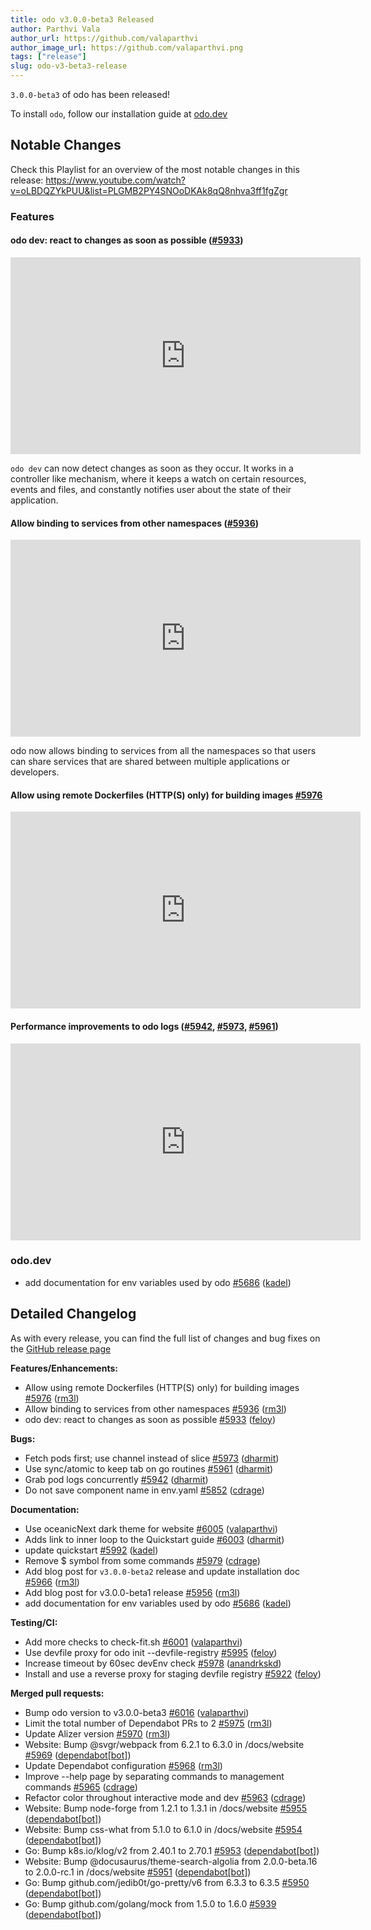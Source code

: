 ```yaml
---
title: odo v3.0.0-beta3 Released
author: Parthvi Vala
author_url: https://github.com/valaparthvi
author_image_url: https://github.com/valaparthvi.png
tags: ["release"]
slug: odo-v3-beta3-release
---
```


`3.0.0-beta3` of odo has been released!

<!--truncate-->

To install `odo`, follow our installation guide at [odo.dev](../docs/overview/installation)

## Notable Changes

Check this Playlist for an overview of the most notable changes in this release:
https://www.youtube.com/watch?v=oLBDQZYkPUU&list=PLGMB2PY4SNOoDKAk8qQ8nhva3ff1fgZgr

### Features

#### odo dev: react to changes as soon as possible ([#5933](https://github.com/redhat-developer/odo/pull/5933))

<iframe width="560" height="315" src="https://www.youtube.com/embed/oLBDQZYkPUU" title="odo dev reacting to changes" frameborder="0" allow="accelerometer; autoplay; clipboard-write; encrypted-media; gyroscope; picture-in-picture" allowfullscreen></iframe>

`odo dev` can now detect changes as soon as they occur. It works in a controller like mechanism, where it keeps a watch on certain resources, events and files, and constantly notifies user about the state of their application. 

#### Allow binding to services from other namespaces ([\#5936](https://github.com/redhat-developer/odo/pull/5936))

<iframe width="560" height="315" src="https://www.youtube.com/embed/k2IzeIJ-SO4" title="odo add binding: Listing (and binding to) service instances from other namespaces" frameborder="0" allow="accelerometer; autoplay; clipboard-write; encrypted-media; gyroscope; picture-in-picture" allowfullscreen></iframe>

odo now allows binding to services from all the namespaces so that users can share services that are shared between multiple applications or developers.

#### Allow using remote Dockerfiles \(HTTP\(S\) only\) for building images [\#5976](https://github.com/redhat-developer/odo/pull/5976)

<iframe width="560" height="315" src="https://www.youtube.com/embed/PNY29IGRbIk" title="Building container images using remote Dockerfiles" frameborder="0" allow="accelerometer; autoplay; clipboard-write; encrypted-media; gyroscope; picture-in-picture" allowfullscreen></iframe>

#### Performance improvements to odo logs ([\#5942](https://github.com/redhat-developer/odo/pull/5942), [\#5973](https://github.com/redhat-developer/odo/pull/5973), [\#5961](https://github.com/redhat-developer/odo/pull/5961))

<iframe width="560" height="315" src="https://www.youtube.com/embed/tfIOhU7H4zI" title="odo logs performance" frameborder="0" allow="accelerometer; autoplay; clipboard-write; encrypted-media; gyroscope; picture-in-picture" allowfullscreen></iframe>

### odo.dev
- add documentation for env variables used by odo [\#5686](https://github.com/redhat-developer/odo/pull/5686) ([kadel](https://github.com/kadel))

## Detailed Changelog

As with every release, you can find the full list of changes and bug fixes on the [GitHub release page](https://github.com/redhat-developer/odo/releases/tag/v3.0.0-beta3)

**Features/Enhancements:**

- Allow using remote Dockerfiles \(HTTP\(S\) only\) for building images [\#5976](https://github.com/redhat-developer/odo/pull/5976) ([rm3l](https://github.com/rm3l))
- Allow binding to services from other namespaces [\#5936](https://github.com/redhat-developer/odo/pull/5936) ([rm3l](https://github.com/rm3l))
- odo dev: react to changes as soon as possible [\#5933](https://github.com/redhat-developer/odo/pull/5933) ([feloy](https://github.com/feloy))

**Bugs:**

- Fetch pods first; use channel instead of slice [\#5973](https://github.com/redhat-developer/odo/pull/5973) ([dharmit](https://github.com/dharmit))
- Use sync/atomic to keep tab on go routines [\#5961](https://github.com/redhat-developer/odo/pull/5961) ([dharmit](https://github.com/dharmit))
- Grab pod logs concurrently [\#5942](https://github.com/redhat-developer/odo/pull/5942) ([dharmit](https://github.com/dharmit))
- Do not save component name in env.yaml [\#5852](https://github.com/redhat-developer/odo/pull/5852) ([cdrage](https://github.com/cdrage))

**Documentation:**

- Use oceanicNext dark theme for website [\#6005](https://github.com/redhat-developer/odo/pull/6005) ([valaparthvi](https://github.com/valaparthvi))
- Adds link to inner loop to the Quickstart guide [\#6003](https://github.com/redhat-developer/odo/pull/6003) ([dharmit](https://github.com/dharmit))
- update quickstart [\#5992](https://github.com/redhat-developer/odo/pull/5992) ([kadel](https://github.com/kadel))
- Remove $ symbol from some commands [\#5979](https://github.com/redhat-developer/odo/pull/5979) ([cdrage](https://github.com/cdrage))
- Add blog post for `v3.0.0-beta2` release and update installation doc [\#5966](https://github.com/redhat-developer/odo/pull/5966) ([rm3l](https://github.com/rm3l))
- Add blog post for v3.0.0-beta1 release [\#5956](https://github.com/redhat-developer/odo/pull/5956) ([rm3l](https://github.com/rm3l))
- add documentation for env variables used by odo [\#5686](https://github.com/redhat-developer/odo/pull/5686) ([kadel](https://github.com/kadel))

**Testing/CI:**

- Add more checks to check-fit.sh [\#6001](https://github.com/redhat-developer/odo/pull/6001) ([valaparthvi](https://github.com/valaparthvi))
- Use devfile proxy for odo init --devfile-registry [\#5995](https://github.com/redhat-developer/odo/pull/5995) ([feloy](https://github.com/feloy))
- Increase timeout by 60sec devEnv check [\#5978](https://github.com/redhat-developer/odo/pull/5978) ([anandrkskd](https://github.com/anandrkskd))
- Install and use a reverse proxy for staging devfile registry [\#5922](https://github.com/redhat-developer/odo/pull/5922) ([feloy](https://github.com/feloy))

**Merged pull requests:**

- Bump odo version to v3.0.0-beta3 [\#6016](https://github.com/redhat-developer/odo/pull/6016) ([valaparthvi](https://github.com/valaparthvi))
- Limit the total number of Dependabot PRs to 2 [\#5975](https://github.com/redhat-developer/odo/pull/5975) ([rm3l](https://github.com/rm3l))
- Update Alizer version [\#5970](https://github.com/redhat-developer/odo/pull/5970) ([rm3l](https://github.com/rm3l))
- Website: Bump @svgr/webpack from 6.2.1 to 6.3.0 in /docs/website [\#5969](https://github.com/redhat-developer/odo/pull/5969) ([dependabot[bot]](https://github.com/apps/dependabot))
- Update Dependabot configuration [\#5968](https://github.com/redhat-developer/odo/pull/5968) ([rm3l](https://github.com/rm3l))
- Improve --help page by separating commands to management commands [\#5965](https://github.com/redhat-developer/odo/pull/5965) ([cdrage](https://github.com/cdrage))
- Refactor color throughout interactive mode and dev [\#5963](https://github.com/redhat-developer/odo/pull/5963) ([cdrage](https://github.com/cdrage))
- Website: Bump node-forge from 1.2.1 to 1.3.1 in /docs/website [\#5955](https://github.com/redhat-developer/odo/pull/5955) ([dependabot[bot]](https://github.com/apps/dependabot))
- Website: Bump css-what from 5.1.0 to 6.1.0 in /docs/website [\#5954](https://github.com/redhat-developer/odo/pull/5954) ([dependabot[bot]](https://github.com/apps/dependabot))
- Go: Bump k8s.io/klog/v2 from 2.40.1 to 2.70.1 [\#5953](https://github.com/redhat-developer/odo/pull/5953) ([dependabot[bot]](https://github.com/apps/dependabot))
- Website: Bump @docusaurus/theme-search-algolia from 2.0.0-beta.16 to 2.0.0-rc.1 in /docs/website [\#5951](https://github.com/redhat-developer/odo/pull/5951) ([dependabot[bot]](https://github.com/apps/dependabot))
- Go: Bump github.com/jedib0t/go-pretty/v6 from 6.3.3 to 6.3.5 [\#5950](https://github.com/redhat-developer/odo/pull/5950) ([dependabot[bot]](https://github.com/apps/dependabot))
- Go: Bump github.com/golang/mock from 1.5.0 to 1.6.0 [\#5939](https://github.com/redhat-developer/odo/pull/5939) ([dependabot[bot]](https://github.com/apps/dependabot))

